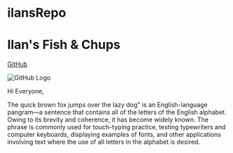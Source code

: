 # ilansRepo

# Ilan's Fish & Chups

[GitHub](https://github.com/GGitbrah)

![GitHub Logo](https://static.toiimg.com/thumb/59736398.cms?width=1200&height=900)

Hi Everyone,

The quick brown fox jumps over the lazy dog" is an English-language pangram—a sentence that contains all of the letters of the English alphabet. Owing to its brevity and coherence, it has become widely known. The phrase is commonly used for touch-typing practice, testing typewriters and computer keyboards, displaying examples of fonts, and other applications involving text where the use of all letters in the alphabet is desired. 

